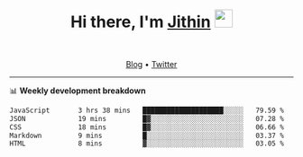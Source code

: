 <h1 align="center">Hi there, I'm <a href="https://jithset.github.io/" target="_blank">Jithin</a> <img
src="https://github.com/blackcater/blackcater/raw/main/images/Hi.gif" height="32" /></h1>

<br />

<p align="center">
  <a href="https://jithset.github.io">Blog</a> •
  <a href="https://twitter.com/jithset">Twitter</a>
</p>

---

📊 **Weekly development breakdown**

<!--START_SECTION:waka-->

```txt
JavaScript       3 hrs 38 mins   ████████████████████░░░░░   79.59 %
JSON             19 mins         █▓░░░░░░░░░░░░░░░░░░░░░░░   07.28 %
CSS              18 mins         █▓░░░░░░░░░░░░░░░░░░░░░░░   06.66 %
Markdown         9 mins          █░░░░░░░░░░░░░░░░░░░░░░░░   03.37 %
HTML             8 mins          ▓░░░░░░░░░░░░░░░░░░░░░░░░   03.05 %
```

<!--END_SECTION:waka-->

